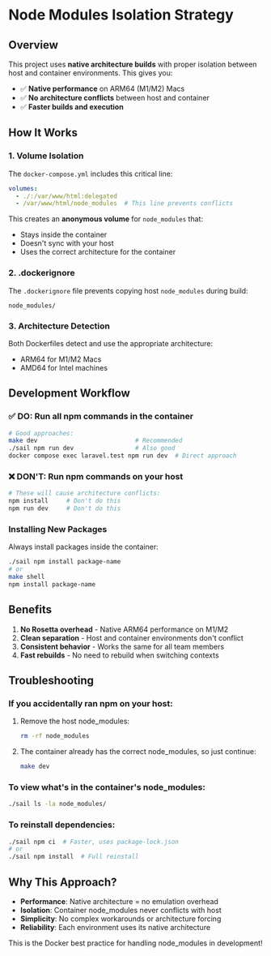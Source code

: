 # Node Modules Isolation Strategy

## Overview

This project uses **native architecture builds** with proper isolation between host and container environments. This gives you:

- ✅ **Native performance** on ARM64 (M1/M2) Macs
- ✅ **No architecture conflicts** between host and container
- ✅ **Faster builds and execution**

## How It Works

### 1. Volume Isolation

The `docker-compose.yml` includes this critical line:
```yaml
volumes:
  - ./:/var/www/html:delegated
  - /var/www/html/node_modules  # This line prevents conflicts
```

This creates an **anonymous volume** for `node_modules` that:
- Stays inside the container
- Doesn't sync with your host
- Uses the correct architecture for the container

### 2. .dockerignore

The `.dockerignore` file prevents copying host `node_modules` during build:
```
node_modules/
```

### 3. Architecture Detection

Both Dockerfiles detect and use the appropriate architecture:
- ARM64 for M1/M2 Macs
- AMD64 for Intel machines

## Development Workflow

### ✅ DO: Run all npm commands in the container

```bash
# Good approaches:
make dev                           # Recommended
./sail npm run dev                 # Also good
docker compose exec laravel.test npm run dev  # Direct approach
```

### ❌ DON'T: Run npm commands on your host

```bash
# These will cause architecture conflicts:
npm install     # Don't do this
npm run dev     # Don't do this
```

### Installing New Packages

Always install packages inside the container:
```bash
./sail npm install package-name
# or
make shell
npm install package-name
```

## Benefits

1. **No Rosetta overhead** - Native ARM64 performance on M1/M2
2. **Clean separation** - Host and container environments don't conflict
3. **Consistent behavior** - Works the same for all team members
4. **Fast rebuilds** - No need to rebuild when switching contexts

## Troubleshooting

### If you accidentally ran npm on your host:

1. Remove the host node_modules:
   ```bash
   rm -rf node_modules
   ```

2. The container already has the correct node_modules, so just continue:
   ```bash
   make dev
   ```

### To view what's in the container's node_modules:

```bash
./sail ls -la node_modules/
```

### To reinstall dependencies:

```bash
./sail npm ci  # Faster, uses package-lock.json
# or
./sail npm install  # Full reinstall
```

## Why This Approach?

- **Performance**: Native architecture = no emulation overhead
- **Isolation**: Container node_modules never conflicts with host
- **Simplicity**: No complex workarounds or architecture forcing
- **Reliability**: Each environment uses its native architecture

This is the Docker best practice for handling node_modules in development!
